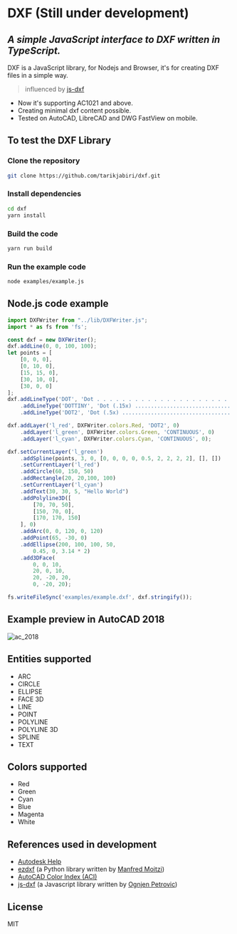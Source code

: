 # DXF (Still under development)
## _A simple JavaScript interface to DXF written in TypeScript._

DXF is a JavaScript library, for Nodejs and Browser, it's for creating DXF files in a simple way.

> influenced by [js-dxf](https://github.com/ognjen-petrovic/js-dxf)

- Now it's supporting AC1021 and above.
- Creating minimal dxf content possible.
- Tested on AutoCAD, LibreCAD and DWG FastView on mobile.

## To test the DXF Library
### Clone the repository
```bash
git clone https://github.com/tarikjabiri/dxf.git
```
### Install dependencies
```bash
cd dxf
yarn install
```
### Build the code
```bash
yarn run build
```

### Run the example code
```bash
node examples/example.js 
```
## Node.js code example
```javascript
import DXFWriter from "../lib/DXFWriter.js";
import * as fs from 'fs';

const dxf = new DXFWriter();
dxf.addLine(0, 0, 100, 100);
let points = [
    [0, 0, 0],
    [0, 10, 0],
    [15, 15, 0],
    [30, 10, 0],
    [30, 0, 0]
];
dxf.addLineType('DOT', 'Dot . . . . . . . . . . . . . . . . . . . . . .', [0,-6.35])
    .addLineType('DOTTINY', 'Dot (.15x) .....................................', [0,-0.9525])
    .addLineType('DOT2', 'Dot (.5x) .....................................', [0,-3.175]);

dxf.addLayer('l_red', DXFWriter.colors.Red, 'DOT2', 0)
    .addLayer('l_green', DXFWriter.colors.Green, 'CONTINUOUS', 0)
    .addLayer('l_cyan', DXFWriter.colors.Cyan, 'CONTINUOUS', 0);

dxf.setCurrentLayer('l_green')
    .addSpline(points, 3, 0, [0, 0, 0, 0, 0.5, 2, 2, 2, 2], [], [])
    .setCurrentLayer('l_red')
    .addCircle(60, 150, 50)
    .addRectangle(20, 20,100, 100)
    .setCurrentLayer('l_cyan')
    .addText(30, 30, 5, "Hello World")
    .addPolyline3D([
        [70, 70, 50],
        [150, 70, 0],
        [170, 170, 150]
    ], 0)
    .addArc(0, 0, 120, 0, 120)
    .addPoint(65, -30, 0)
    .addEllipse(200, 100, 100, 50,
        0.45, 0, 3.14 * 2)
    .add3DFace(
        0, 0, 10,
        20, 0, 10,
        20, -20, 20,
        0, -20, 20);

fs.writeFileSync('examples/example.dxf', dxf.stringify());
```
## Example preview in AutoCAD 2018
![ac_2018](https://user-images.githubusercontent.com/6343314/109976246-d9f0bb00-7cfb-11eb-91d0-14e5831b6f6e.PNG)
## Entities supported

- ARC
- CIRCLE
- ELLIPSE
- FACE 3D
- LINE
- POINT
- POLYLINE
- POLYLINE 3D
- SPLINE
- TEXT
## Colors supported

- Red
- Green
- Cyan
- Blue
- Magenta
- White


## References used in development
- [Autodesk Help](http://help.autodesk.com/view/OARX/2018/ENU/?guid=GUID-235B22E0-A567-4CF6-92D3-38A2306D73F3)
- [ezdxf](https://ezdxf.readthedocs.io/en/stable/) (a Python library written by [Manfred Moitzi](https://github.com/mozman))
- [AutoCAD Color Index (ACI)](https://gohtx.com/acadcolors.php)
- [js-dxf](https://github.com/ognjen-petrovic/js-dxf) (a Javascript library written by [Ognjen Petrovic](https://github.com/ognjen-petrovic))
## License

MIT
